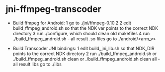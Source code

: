 jni-ffmpeg-transcoder
=====================
* Build ffmpeg for Android:
1 go to ./jni/ffmpeg-0.10.2
2 edit build_ffmpeg_android.sh so that the NDK var points to the correct NDK directory
3 run ./configure, which should clean old makefiles
4 run ./build_ffmpeg_android.sh - all result .so files go to ./android/<arm_v>

* Build Transcoder JNI bindings:
1 edit build_jni_lib.sh so that NDK_DIR points to the correct NDK directory
2 run ./build_ffmpeg_android.sh or ./build_ffmpeg_android.sh clean or ./build_ffmpeg_android.sh clean all - all result libs go to ./libs

